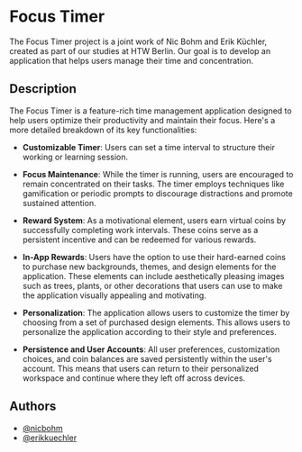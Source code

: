 # Focus Timer

The Focus Timer project is a joint work of Nic Bohm and Erik Küchler, created as part of our studies at HTW Berlin. Our goal is to develop an application that helps users manage their time and concentration.

## Description

The Focus Timer is a feature-rich time management application designed to help users optimize their productivity and maintain their focus. Here's a more detailed breakdown of its key functionalities:

- **Customizable Timer**: Users can set a time interval to structure their working or learning session.

- **Focus Maintenance**: While the timer is running, users are encouraged to remain concentrated on their tasks. The timer employs techniques like gamification or periodic prompts to discourage distractions and promote sustained attention.

- **Reward System**: As a motivational element, users earn virtual coins by successfully completing work intervals. These coins serve as a persistent incentive and can be redeemed for various rewards.

- **In-App Rewards**: Users have the option to use their hard-earned coins to purchase new backgrounds, themes, and design elements for the application. These elements can include aesthetically pleasing images such as trees, plants, or other decorations that users can use to make the application visually appealing and motivating.

- **Personalization**: The application allows users to customize the timer by choosing from a set of purchased design elements. This allows users to personalize the application according to their style and preferences.

- **Persistence and User Accounts**: All user preferences, customization choices, and coin balances are saved persistently within the user's account. This means that users can return to their personalized workspace and continue where they left off across devices.

## Authors

- [@nicbohm](https://github.com/nicbohm)
- [@erikkuechler](https://github.com/erikkuechler)